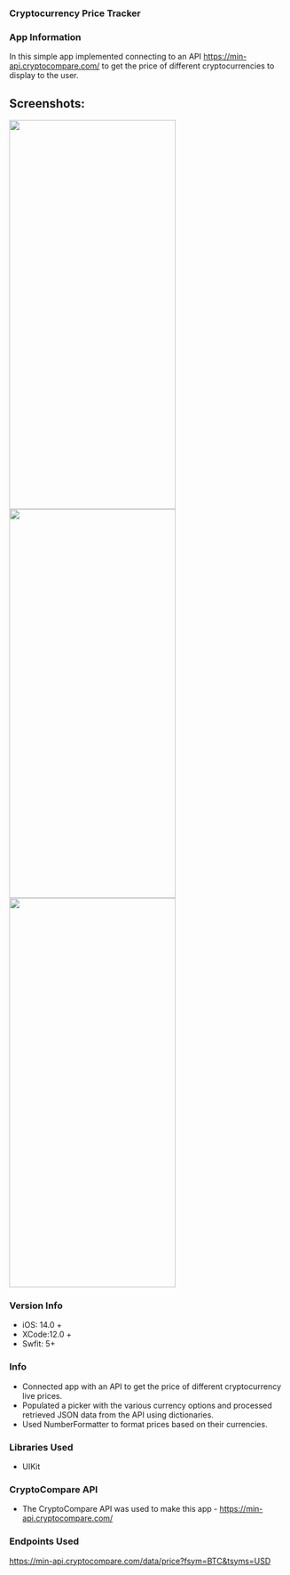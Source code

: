 ### Cryptocurrency Price Tracker


### App Information

In this simple app implemented connecting to an API https://min-api.cryptocompare.com/ to get the price of different cryptocurrencies to display to the user. 

## Screenshots:

<img src="https://user-images.githubusercontent.com/108882766/185710666-55a04dca-e4b6-47c7-a404-6b3bbeb4d6b3.png" width="300" height="700">

<img src="https://user-images.githubusercontent.com/108882766/185710667-11623bb5-182d-47de-b9bf-8d00b7e38bb0.png" width="300" height="700">

<img src="https://user-images.githubusercontent.com/108882766/185710675-abedf10f-ecfc-443b-bb5b-fdd38a35003a.png" width="300" height="700">




### Version Info
- iOS: 14.0 +
- XCode:12.0 +
- Swfit: 5+

### Info

- Connected app with an API to get the price of different cryptocurrency live prices. 
- Populated a picker with the various currency options and processed retrieved JSON data from the API using dictionaries.
- Used NumberFormatter to format prices based on their currencies. 

### Libraries Used

- UIKit






### CryptoCompare API

- The CryptoCompare API was used to make this app - https://min-api.cryptocompare.com/


### Endpoints Used

https://min-api.cryptocompare.com/data/price?fsym=BTC&tsyms=USD



